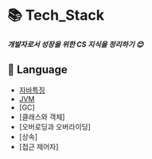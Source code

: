 # 📚 Tech_Stack

##### 개발자로서 성장을 위한 CS 지식을 정리하기 :blush:

## 📘 Language
* [자바특징](/JAVA/Java.md)
* [JVM](/JAVA/Jvm.md)
* [GC]
* [클래스와 객체]
* [오버로딩과 오버라이딩]
* [상속]
* [접근 제어자]